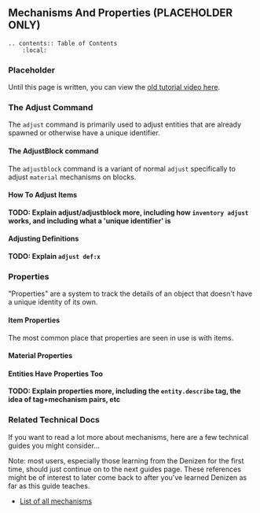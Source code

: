 Mechanisms And Properties (PLACEHOLDER ONLY)
-------------------------

```eval_rst
.. contents:: Table of Contents
    :local:
```

### Placeholder

Until this page is written, you can view the [old tutorial video here](https://one.denizenscript.com/denizen/vids/Properties%20and%20Mechanisms).

### The Adjust Command

The `adjust` command is primarily used to adjust entities that are already spawned or otherwise have a unique identifier.

#### The AdjustBlock command

The `adjustblock` command is a variant of normal `adjust` specifically to adjust `material` mechanisms on blocks.

#### How To Adjust Items

**TODO: Explain adjust/adjustblock more, including how `inventory adjust` works, and including what a 'unique identifier' is**

#### Adjusting Definitions

**TODO: Explain `adjust def:x`**

### Properties

"Properties" are a system to track the details of an object that doesn't have a unique identity of its own.

#### Item Properties

The most common place that properties are seen in use is with items.

#### Material Properties

#### Entities Have Properties Too

**TODO: Explain properties more, including the `entity.describe` tag, the idea of tag+mechanism pairs, etc**

### Related Technical Docs

If you want to read a lot more about mechanisms, here are a few technical guides you might consider...

Note: most users, especially those learning from the Denizen for the first time, should just continue on to the next guides page. These references might be of interest to later come back to after you've learned Denizen as far as this guide teaches.

- [List of all mechanisms](https://one.denizenscript.com/denizen/mecs/)

